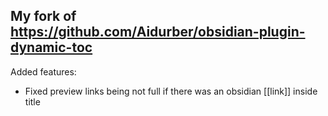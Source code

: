 
## My fork of https://github.com/Aidurber/obsidian-plugin-dynamic-toc

Added features:
- Fixed preview links being not full if there was an obsidian [[link]] inside title
